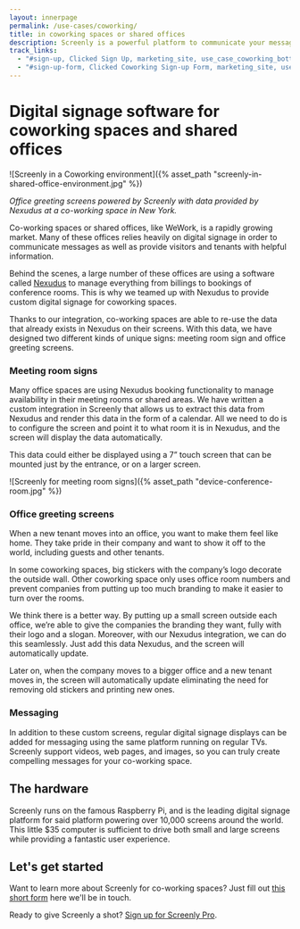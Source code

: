```yaml
---
layout: innerpage
permalink: /use-cases/coworking/
title: in coworking spaces or shared offices
description: Screenly is a powerful platform to communicate your messages in your coworking space or shared office.
track_links:
  - "#sign-up, Clicked Sign Up, marketing_site, use_case_coworking_bottom"
  - "#sign-up-form, Clicked Coworking Sign-up Form, marketing_site, use_case_coworking_bottom"
---
```


# Digital signage software for coworking spaces and shared offices

![Screenly in a Coworking environment]({% asset_path "screenly-in-shared-office-environment.jpg" %})

*Office greeting screens powered by Screenly with data provided by Nexudus at a co-working space in New York.*

Co-working spaces or shared offices, like WeWork, is a rapidly growing market. Many of these offices relies heavily on digital signage in order to communicate messages as well as provide visitors and tenants with helpful information.

Behind the scenes, a large number of these offices are using a software called [Nexudus](http://www.nexudus.com/) to manage everything from billings to bookings of conference rooms. This is why we teamed up with Nexudus to provide custom digital signage for coworking spaces.

Thanks to our integration, co-working spaces are able to re-use the data that already exists in Nexudus on their screens. With this data, we have designed two different kinds of unique signs: meeting room sign and office greeting screens.

### Meeting room signs

Many office spaces are using Nexudus booking functionality to manage availability in their meeting rooms or shared areas. We have written a custom integration in Screenly that allows us to extract this data from Nexudus and render this data in the form of a calendar.  All we need to do is to configure the screen and point it to what room it is in Nexudus, and the screen will display the data automatically.

This data could either be displayed using a 7” touch screen that can be mounted just by the entrance, or on a larger screen.

![Screenly for meeting room signs]({% asset_path "device-conference-room.jpg" %})

### Office greeting screens
When a new tenant moves into an office, you want to make them feel like home. They take pride in their company and want to show it off to the world, including guests and other tenants.

In some coworking spaces, big stickers with the company’s logo decorate the outside wall. Other coworking space only uses office room numbers and prevent companies from putting up too much branding to make it easier to turn over the rooms.

We think there is a better way. By putting up a small screen outside each office, we’re able to give the companies the branding they want, fully with their logo and a slogan. Moreover, with our Nexudus integration, we can do this seamlessly. Just add this data Nexudus, and the screen will automatically update.

Later on, when the company moves to a bigger office and a new tenant moves in, the screen will automatically update eliminating the need for removing old stickers and printing new ones.

### Messaging
In addition to these custom screens, regular digital signage displays can be added for messaging using the same platform running on regular TVs.  Screenly support videos, web pages, and images, so you can truly create compelling messages for your co-working space.

## The hardware
Screenly runs on the famous Raspberry Pi, and is the leading digital signage platform for said platform powering over 10,000 screens around the world. This little $35 computer is sufficient to drive both small and large screens while providing a fantastic user experience.

## Let's get started

Want to learn more about Screenly for co-working spaces? Just fill out <a id="sign-up-form" href="http://learn.screenly.io/digital-signage-for-coworking">this short form</a> here we'll be in touch.

Ready to give Screenly a shot? <a id="sign-up" href="https://login.screenlyapp.com/signup">Sign up for Screenly Pro</a>.
